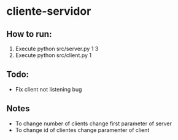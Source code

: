 # cliente-servidor

## How to run:
1. Execute python src/server.py 1 3
2. Execute python src/client.py 1

## Todo:
* Fix client not listening bug

## Notes
* To change number of clients change first parameter of server
* To change id of clientes change paramenter of client
